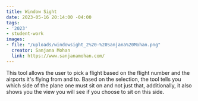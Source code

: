 ```yaml
---
title: Window Sight
date: 2023-05-16 20:14:00 -04:00
tags:
- '2023'
- student-work
images:
- file: "/uploads/windowsight_2%20-%20Sanjana%20Mohan.png"
  creator: Sanjana Mohan
  link: https://www.sanjanamohan.com/
---
```


This tool allows the user to pick a flight based on the flight number and the airports it's flying from and to. Based on the selection, the tool tells you which side of the plane one must sit on and not just that, additionally, it also shows you the view you will see if you choose to sit on this side. 